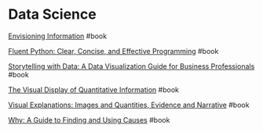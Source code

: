 # Data Science

[Envisioning Information](https://www.goodreads.com/book/show/17745.Envisioning_Information) \#book

[Fluent Python: Clear, Concise, and Effective Programming](https://www.goodreads.com/book/show/22800567-fluent-python) \#book

[Storytelling with Data: A Data Visualization Guide for Business Professionals](https://www.goodreads.com/book/show/26535513-storytelling-with-data) \#book

[The Visual Display of Quantitative Information](https://www.goodreads.com/book/show/17744.The_Visual_Display_of_Quantitative_Information) \#book

[Visual Explanations: Images and Quantities, Evidence and Narrative](https://www.goodreads.com/book/show/17746.Visual_Explanations) \#book

[Why: A Guide to Finding and Using Causes](https://www.goodreads.com/book/show/27560190-why) \#book

